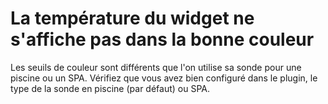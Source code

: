 # La température du widget ne s'affiche pas dans la bonne couleur

Les seuils de couleur sont différents que l'on utilise sa sonde pour une piscine ou un SPA.
Vérifiez que vous avez bien configuré  dans le plugin, le type de la sonde en piscine (par défaut) ou SPA.